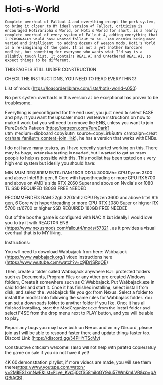 # Hoti-s-World

    Complete overhaul of Fallout 4 and everything except the perk system, to bring it closer to MY ideal version of Fallout, criticism is encouraged Hotiraripha's World, or Hoti's World for short, is a nearly complete overhaul of every system of Fallout 4, adding everything that I PERSONALLY would have wanted fallout to be. From enemies being more varied and intelligent, to adding dozens of weapon mods, Hoti's World is a re-imagining of the game. It is not a yet another hardcore modlist, but something for everyone who wants what I'd say is a slightly tough list. It contains REAL.AI and Untethered REAL.AI, so expect things to be different.


THIS PAGE IS STILL UNDER CONSTRUCTION

CHECK THE INSTRUCTIONS, YOU NEED TO READ EVERYTHING!


List of mods (https://loadorderlibrary.com/lists/hotis-world-v050)

No perk system overhauls in this version as be exceptional has proven to be troublesome.

Everything is preconfigured for the end user, you just need to select F4SE and
play. If you want the upscaler mod I will leave instructions on how to
make it work but you will need to remove the ENB, unless you want to join
PureDark's Patreon (https://patreon.com/PureDark?utm_medium=clipboard_copy&utm_source=copyLink&utm_campaign=creatorshare_fan&utm_content=join_link), he has a version that works with ENBs.

I do not have many testers, as I have recently started working on this. There
may be bugs, extensive testing is needed, but I wanted to get as many
people to help as possible with this. This modlist has been tested on a
very high end system but ideally you should have:

MINIMUM REQUIREMENTS:
RAM
16GB DDR4 3000Mhz
CPU
Ryzen 3600 and above
Intel 9th gen, 6 Core with hyperthreading or more
GPU
RX 5700 and above on AMD's side
RTX 2060 Super and above on Nvidia's or 1080 Ti.
SSD REQUIRED 180GB FREE NEEDED

RECOMMENDED:
RAM
32gb 3200mhz
CPU
Ryzen 3600 and above
Intel 9th gen, 6 Core with hyperthreading or more
GPU
RTX 2080 Super or higher
RX 5700 xt/6700 or higher
SSD REQUIRED 180GB FREE NEEDED


Out of the box the game is configured with NAC X but ideally I would love you
to try it with REACTOR ENB (https://www.nexusmods.com/fallout4/mods/57321), as it provides a visual overhaul that is to MY liking.


Instructions:

You will need to download Wabbajack from here: Wabbajack (https://www.wabbajack.org/)
video instructions here (https://www.youtube.com/watch?v=c9jDnjSRqOE)

Then, create a folder called Wabbajack anywhere BUT protected folders such as
Documents, Program Files or any other pre-created Windows folders,
Create it somewhere such as C:\Wabbajack\.
Put Wabbajack.exe in said folder and start it.
Once it has finished installing, select install from disk, and select the .wabbajack file you got from Nexus.
Select a folder to install the modlist into following the same rules for Wabbajack folder. You can set a downloads folder to another folder if you like.
Once it has all finished installing, start the ModOrganizer.exe from the install folder and select F4SE from the drop menu next to PLAY button, and you will be able to play.

Report any bugs you may have both on Nexus and on my Discord, please join as I will be
able to respond faster there and update things faster too. Discord Link (https://discord.gg/S4PHYTScMv)

Constructive criticism welcome! I also will not help with pirated copies! Buy the game on sale if you do not have it yet!

4K 60 demonstration playlist, if more videos are made, you will see them there(https://www.youtube.com/watch?v=2MBES1xmNwE&list=PLye_Kvp5j0zfS58miIqGY94u57WmKmLVR&pp=gAQBiAQB).
